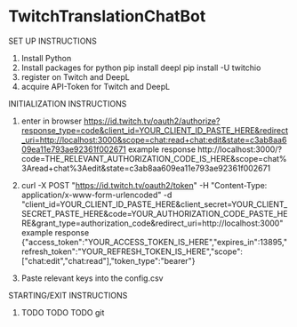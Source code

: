 # TwitchTranslationChatBot
SET UP INSTRUCTIONS
1) Install Python
2) Install packages for python
pip install deepl
pip install -U twitchio
3) register on Twitch and DeepL
4) acquire API-Token for Twitch and DeepL



INITIALIZATION INSTRUCTIONS
1) enter in browser https://id.twitch.tv/oauth2/authorize?response_type=code&client_id=YOUR_CLIENT_ID_PASTE_HERE&redirect_uri=http://localhost:3000&scope=chat:read+chat:edit&state=c3ab8aa609ea11e793ae92361f002671
example response http://localhost:3000/?code=THE_RELEVANT_AUTHORIZATION_CODE_IS_HERE&scope=chat%3Aread+chat%3Aedit&state=c3ab8aa609ea11e793ae92361f002671

2) curl -X POST "https://id.twitch.tv/oauth2/token" -H "Content-Type: application/x-www-form-urlencoded" -d "client_id=YOUR_CLIENT_ID_PASTE_HERE&client_secret=YOUR_CLIENT_SECRET_PASTE_HERE&code=YOUR_AUTHORIZATION_CODE_PASTE_HERE&grant_type=authorization_code&redirect_uri=http://localhost:3000"
example response {"access_token":"YOUR_ACCESS_TOKEN_IS_HERE","expires_in":13895,"refresh_token":"YOUR_REFRESH_TOKEN_IS_HERE","scope":["chat:edit","chat:read"],"token_type":"bearer"}

3) Paste relevant keys into the config.csv


STARTING/EXIT INSTRUCTIONS
1) TODO TODO TODO git